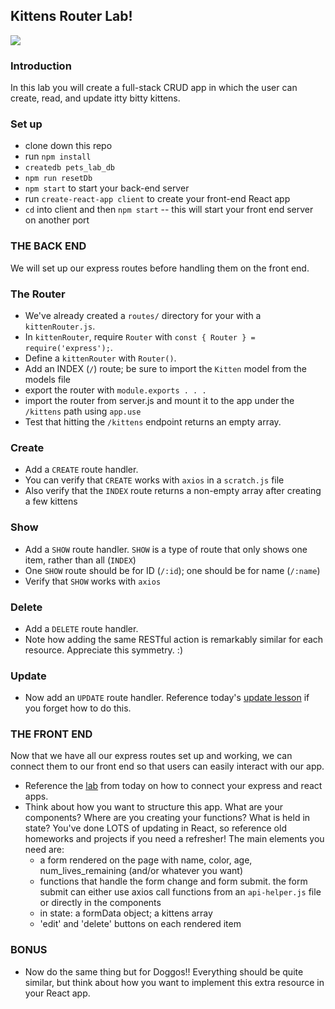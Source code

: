 ## Kittens Router Lab!

![](https://media.giphy.com/media/X6HWNLjWi9rw7PLVSO/giphy.gif)

### Introduction
In this lab you will create a full-stack CRUD app in which the user can create, read, and update itty bitty kittens.

### Set up
- clone down this repo
- run `npm install`
- `createdb pets_lab_db`
- `npm run resetDb`
- `npm start` to start your back-end server
- run `create-react-app client` to create your front-end React app
- `cd` into client and then `npm start` -- this will start your front end server on another port

### THE BACK END
We will set up our express routes before handling them on the front end.

### The Router
- We've already created a `routes/` directory for your with a `kittenRouter.js`.
- In `kittenRouter`, require `Router` with `const { Router } = require('express');`.
- Define a `kittenRouter` with `Router()`.
- Add an INDEX (`/`) route; be sure to import the `Kitten` model from the models file
- export the router with `module.exports . . .`
- import the router from server.js and mount it to the app under the `/kittens` path using `app.use`
- Test that hitting the `/kittens` endpoint returns an empty array.

### Create
- Add a `CREATE` route handler.
- You can verify that `CREATE` works with `axios` in a `scratch.js` file
- Also verify that the `INDEX` route returns a non-empty array after creating a few kittens

### Show
- Add a `SHOW` route handler. `SHOW` is a type of route that only shows one item, rather than all (`INDEX`)
- One `SHOW` route should be for ID (`/:id`); one should be for name (`/:name`)
- Verify that `SHOW` works with `axios`

### Delete
- Add a `DELETE` route handler.
- Note how adding the same RESTful action is remarkably similar for each resource.  Appreciate this symmetry. :)

### Update
- Now add an `UPDATE` route handler. Reference today's [update lesson](https://git.generalassemb.ly/sei-nyc-pandas/update-lesson) if you forget how to do this.

### THE FRONT END
Now that we have all our express routes set up and working, we can connect them to our front end so that users can easily interact with our app.

- Reference the [lab](https://git.generalassemb.ly/sei-nyc-pandas/croquet_demo) from today on how to connect your express and react apps.
- Think about how you want to structure this app. What are your components? Where are you creating your functions? What is held in state? You've done LOTS of updating in React, so reference old homeworks and projects if you need a refresher! The main elements you need are:
  - a form rendered on the page with name, color, age, num_lives_remaining (and/or whatever you want)
  - functions that handle the form change and form submit. the form submit can either use axios call functions from an `api-helper.js` file or directly in the components
  - in state: a formData object; a kittens array
  - 'edit' and 'delete' buttons on each rendered item

### BONUS
- Now do the same thing but for Doggos!! Everything should be quite similar, but think about how you want to implement this extra resource in your React app.

